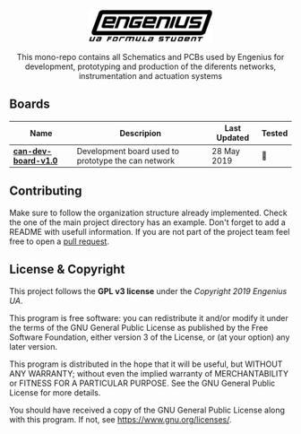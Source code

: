 <p align="center"><a href="http://engeniusteam.web.ua.pt/" target="_blank"><img height="60" src="https://github.com/engeniusua/hardware/blob/master/docs/assets/engeniusLogo.png" alt="engenius-logo"></a>
</p>

<p align="center">This mono-repo contains all Schematics and PCBs used by Engenius for development, prototyping and production of the diferents networks, instrumentation and actuation systems

## Boards

| Name  | Descripion | Last Updated | Tested
| ------------- | ------------- | ------------- | ------------- |
| [__can-dev-board-v1.0__](https://github.com/engenius/hardware/tree/master/hardware/can-dev-board)  |  Development board used to prototype the can network | 28 May 2019 | :red_circle:

## Contributing

Make sure to follow the organization structure
already implemented. Check the one of the main project directory has an example. Don't forget to add a README with usefull information.
If you are not part of the project team feel free to open a [pull request](https://help.github.com/en/articles/about-pull-requests). 


## License & Copyright

This project follows the __GPL v3 license__ under the _Copyright 2019 Engenius UA_.

This program is free software: you can redistribute it and/or modify
it under the terms of the GNU General Public License as published by
the Free Software Foundation, either version 3 of the License, or
(at your option) any later version.

This program is distributed in the hope that it will be useful,
but WITHOUT ANY WARRANTY; without even the implied warranty of
MERCHANTABILITY or FITNESS FOR A PARTICULAR PURPOSE.  See the
GNU General Public License for more details.

You should have received a copy of the GNU General Public License
along with this program.  If not, see <https://www.gnu.org/licenses/>.
